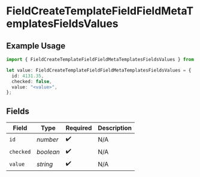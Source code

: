 # FieldCreateTemplateFieldFieldMetaTemplatesFieldsValues

## Example Usage

```typescript
import { FieldCreateTemplateFieldFieldMetaTemplatesFieldsValues } from "@documenso/sdk-typescript/models/operations";

let value: FieldCreateTemplateFieldFieldMetaTemplatesFieldsValues = {
  id: 4131.35,
  checked: false,
  value: "<value>",
};
```

## Fields

| Field              | Type               | Required           | Description        |
| ------------------ | ------------------ | ------------------ | ------------------ |
| `id`               | *number*           | :heavy_check_mark: | N/A                |
| `checked`          | *boolean*          | :heavy_check_mark: | N/A                |
| `value`            | *string*           | :heavy_check_mark: | N/A                |